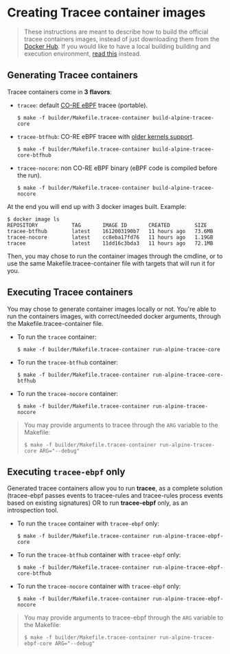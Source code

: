 # Creating Tracee container images

> These instructions are meant to describe how to build the official tracee
> containers images, instead of just downloading them from the
> [Docker Hub](https://hub.docker.com/r/aquasec/tracee). If you would like to
> have a local building building and execution environment,
> [read this](./building-environment.md) instead.

## Generating Tracee containers

Tracee containers come in **3 flavors**:

* `tracee`: default [CO-RE eBPF](https://nakryiko.com/posts/bpf-portability-and-co-re/) tracee (portable).

  ```
  $ make -f builder/Makefile.tracee-container build-alpine-tracee-core
  ```

* `tracee-btfhub`: CO-RE eBPF tracee with [older kernels support](https://github.com/aquasecurity/btfhub/blob/main/docs/supported-distros.md).

  ```
  $ make -f builder/Makefile.tracee-container build-alpine-tracee-core-btfhub
  ```

* `tracee-nocore`: non CO-RE eBPF binary (eBPF code is compiled before the run).

  ```
  $ make -f builder/Makefile.tracee-container build-alpine-tracee-nocore
  ```

At the end you will end up with 3 docker images built. Example:

```
$ docker image ls
REPOSITORY           TAG       IMAGE ID       CREATED        SIZE
tracee-btfhub        latest    1612003190b7   11 hours ago   73.6MB
tracee-nocore        latest    cc8eba17fd76   11 hours ago   1.19GB
tracee               latest    11dd16c3bda3   11 hours ago   72.1MB
```

Then, you may chose to run the container images through the cmdline, or to use
the same Makefile.tracee-container file with targets that will run it for you.

## Executing Tracee containers

You may chose to generate container images locally or not. You're able to run
the containers images, with correct/needed docker arguments, through the
Makefile.tracee-container file.

* To run the `tracee` container:

  ```
  $ make -f builder/Makefile.tracee-container run-alpine-tracee-core
  ```

* To run the `tracee-btfhub` container:

  ```
  $ make -f builder/Makefile.tracee-container run-alpine-tracee-core-btfhub
  ```

* To run the `tracee-nocore` container:

  ```
  $ make -f builder/Makefile.tracee-container run-alpine-tracee-nocore
  ```

> You may provide arguments to tracee through the `ARG` variable to the Makefile:
>
> ```
> $ make -f builder/Makefile.tracee-container run-alpine-tracee-core ARG="--debug"
> ```

## Executing `tracee-ebpf` only

Generated tracee containers allow you to run **tracee**, as a complete solution
(tracee-ebpf passes events to tracee-rules and tracee-rules process events
based on existing signatures) OR to run **tracee-ebpf** only, as an
introspection tool.

* To run the `tracee` container with `tracee-ebpf` only:

  ```
  $ make -f builder/Makefile.tracee-container run-alpine-tracee-ebpf-core
  ```

* To run the `tracee-btfhub` container with `tracee-ebpf` only:

  ```
  $ make -f builder/Makefile.tracee-container run-alpine-tracee-ebpf-core-btfhub
  ```

* To run the `tracee-nocore` container with `tracee-ebpf` only:

  ```
  $ make -f builder/Makefile.tracee-container run-alpine-tracee-ebpf-nocore
  ```

> You may provide arguments to tracee-ebpf through the `ARG` variable to the
> Makefile:
>
> ```
> $ make -f builder/Makefile.tracee-container run-alpine-tracee-ebpf-core ARG="--debug"
> ```
